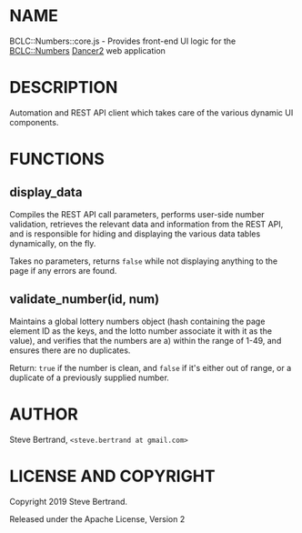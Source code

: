 # NAME

BCLC::Numbers::core.js - Provides front-end UI logic for the [BCLC::Numbers](https://metacpan.org/pod/BCLC::Numbers) [Dancer2](https://metacpan.org/pod/Dancer2) web
application

# DESCRIPTION

Automation and REST API client which takes care of the various dynamic UI
components.

# FUNCTIONS

## display\_data

Compiles the REST API call parameters, performs user-side number validation,
retrieves the relevant data and information from the REST API, and is
responsible for hiding and displaying the various data tables dynamically, on
the fly.

Takes no parameters, returns `false` while not displaying anything to the page
if any errors are found.

## validate\_number(id, num)

Maintains a global lottery numbers object (hash containing the page element ID
as the keys, and the lotto number associate it with it as the value), and
verifies that the numbers are a) within the range of 1-49, and ensures there
are no duplicates.

Return: `true` if the number is clean, and `false` if it's either out of
range, or a duplicate of a previously supplied number.

# AUTHOR

Steve Bertrand, `<steve.bertrand at gmail.com>`

# LICENSE AND COPYRIGHT

Copyright 2019 Steve Bertrand.

Released under the Apache License, Version 2
